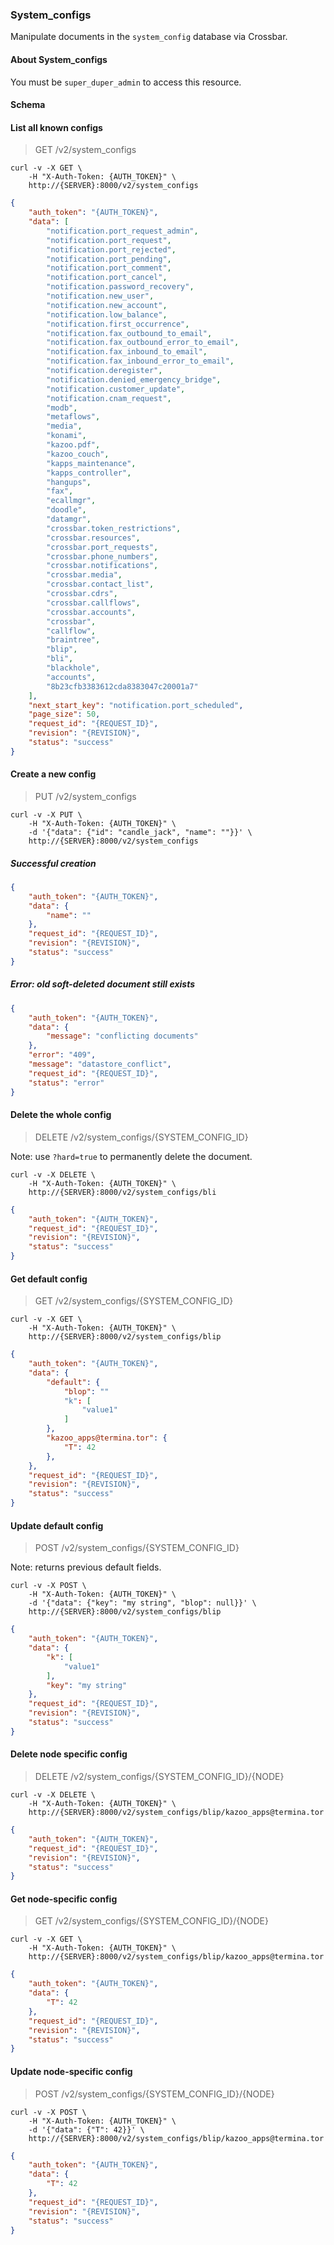 ### System_configs

Manipulate documents in the `system_config` database via Crossbar.

#### About System_configs

You must be `super_duper_admin` to access this resource.

#### Schema



#### List all known configs

> GET /v2/system_configs

```shell
curl -v -X GET \
    -H "X-Auth-Token: {AUTH_TOKEN}" \
    http://{SERVER}:8000/v2/system_configs
```

```json
{
    "auth_token": "{AUTH_TOKEN}",
    "data": [
        "notification.port_request_admin",
        "notification.port_request",
        "notification.port_rejected",
        "notification.port_pending",
        "notification.port_comment",
        "notification.port_cancel",
        "notification.password_recovery",
        "notification.new_user",
        "notification.new_account",
        "notification.low_balance",
        "notification.first_occurrence",
        "notification.fax_outbound_to_email",
        "notification.fax_outbound_error_to_email",
        "notification.fax_inbound_to_email",
        "notification.fax_inbound_error_to_email",
        "notification.deregister",
        "notification.denied_emergency_bridge",
        "notification.customer_update",
        "notification.cnam_request",
        "modb",
        "metaflows",
        "media",
        "konami",
        "kazoo.pdf",
        "kazoo_couch",
        "kapps_maintenance",
        "kapps_controller",
        "hangups",
        "fax",
        "ecallmgr",
        "doodle",
        "datamgr",
        "crossbar.token_restrictions",
        "crossbar.resources",
        "crossbar.port_requests",
        "crossbar.phone_numbers",
        "crossbar.notifications",
        "crossbar.media",
        "crossbar.contact_list",
        "crossbar.cdrs",
        "crossbar.callflows",
        "crossbar.accounts",
        "crossbar",
        "callflow",
        "braintree",
        "blip",
        "bli",
        "blackhole",
        "accounts",
        "8b23cfb3383612cda8383047c20001a7"
    ],
    "next_start_key": "notification.port_scheduled",
    "page_size": 50,
    "request_id": "{REQUEST_ID}",
    "revision": "{REVISION}",
    "status": "success"
}
```


#### Create a new config

> PUT /v2/system_configs

```shell
curl -v -X PUT \
    -H "X-Auth-Token: {AUTH_TOKEN}" \
    -d '{"data": {"id": "candle_jack", "name": ""}}' \
    http://{SERVER}:8000/v2/system_configs
```

##### Successful creation

```json
{
    "auth_token": "{AUTH_TOKEN}",
    "data": {
        "name": ""
    },
    "request_id": "{REQUEST_ID}",
    "revision": "{REVISION}",
    "status": "success"
}
```

##### Error: old soft-deleted document still exists

```json
{
    "auth_token": "{AUTH_TOKEN}",
    "data": {
        "message": "conflicting documents"
    },
    "error": "409",
    "message": "datastore_conflict",
    "request_id": "{REQUEST_ID}",
    "status": "error"
}
```


#### Delete the whole config

> DELETE /v2/system_configs/{SYSTEM_CONFIG_ID}

Note: use `?hard=true` to permanently delete the document.

```shell
curl -v -X DELETE \
    -H "X-Auth-Token: {AUTH_TOKEN}" \
    http://{SERVER}:8000/v2/system_configs/bli
```

```json
{
    "auth_token": "{AUTH_TOKEN}",
    "request_id": "{REQUEST_ID}",
    "revision": "{REVISION}",
    "status": "success"
}
```


#### Get default config

> GET /v2/system_configs/{SYSTEM_CONFIG_ID}

```shell
curl -v -X GET \
    -H "X-Auth-Token: {AUTH_TOKEN}" \
    http://{SERVER}:8000/v2/system_configs/blip
```

```json
{
    "auth_token": "{AUTH_TOKEN}",
    "data": {
        "default": {
            "blop": ""
            "k": [
                "value1"
            ]
        },
        "kazoo_apps@termina.tor": {
            "T": 42
        },
    },
    "request_id": "{REQUEST_ID}",
    "revision": "{REVISION}",
    "status": "success"
}
```


#### Update default config

> POST /v2/system_configs/{SYSTEM_CONFIG_ID}

Note: returns previous default fields.

```shell
curl -v -X POST \
    -H "X-Auth-Token: {AUTH_TOKEN}" \
    -d '{"data": {"key": "my string", "blop": null}}' \
    http://{SERVER}:8000/v2/system_configs/blip
```

```json
{
    "auth_token": "{AUTH_TOKEN}",
    "data": {
        "k": [
            "value1"
        ],
        "key": "my string"
    },
    "request_id": "{REQUEST_ID}",
    "revision": "{REVISION}",
    "status": "success"
}
```


#### Delete node specific config

> DELETE /v2/system_configs/{SYSTEM_CONFIG_ID}/{NODE}

```shell
curl -v -X DELETE \
    -H "X-Auth-Token: {AUTH_TOKEN}" \
    http://{SERVER}:8000/v2/system_configs/blip/kazoo_apps@termina.tor
```

```json
{
    "auth_token": "{AUTH_TOKEN}",
    "request_id": "{REQUEST_ID}",
    "revision": "{REVISION}",
    "status": "success"
}
```


#### Get node-specific config

> GET /v2/system_configs/{SYSTEM_CONFIG_ID}/{NODE}

```shell
curl -v -X GET \
    -H "X-Auth-Token: {AUTH_TOKEN}" \
    http://{SERVER}:8000/v2/system_configs/blip/kazoo_apps@termina.tor
```

```json
{
    "auth_token": "{AUTH_TOKEN}",
    "data": {
        "T": 42
    },
    "request_id": "{REQUEST_ID}",
    "revision": "{REVISION}",
    "status": "success"
}
```


#### Update node-specific config

> POST /v2/system_configs/{SYSTEM_CONFIG_ID}/{NODE}

```shell
curl -v -X POST \
    -H "X-Auth-Token: {AUTH_TOKEN}" \
    -d '{"data": {"T": 42}}' \
    http://{SERVER}:8000/v2/system_configs/blip/kazoo_apps@termina.tor
```

```json
{
    "auth_token": "{AUTH_TOKEN}",
    "data": {
        "T": 42
    },
    "request_id": "{REQUEST_ID}",
    "revision": "{REVISION}",
    "status": "success"
}
```
